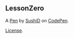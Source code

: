 LessonZero
----------


A [Pen](http://codepen.io/SushiD/pen/bNjQBR) by [SushiD](http://codepen.io/SushiD) on [CodePen](http://codepen.io/).

[License](http://codepen.io/SushiD/pen/bNjQBR/license).